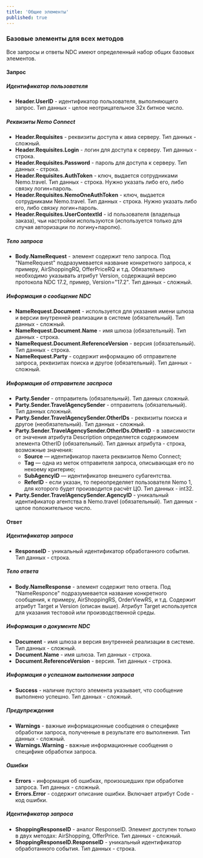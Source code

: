 ```yaml
---
title: 'Общие элементы'
published: true
---
```


### Базовые элементы для всех методов
Все запросы и ответы NDC имеют определенный набор общих базовых элементов.

#### Запрос

##### Идентификатор пользователя
-   **Header.UserID** - идентификатор пользователя, выполняющего запрос. Тип данных - целое неотрицательное 32х битное число.

##### Реквизиты Nemo Connect
-   **Header.Requisites** - реквизиты доступа к авиа серверу. Тип данных - сложный.
-   **Header.Requisites.Login** - логин для доступа к серверу. Тип данных - строка.
-   **Header.Requisites.Password** - пароль для доступа к серверу. Тип данных - строка.
-   **Header.Requisites.AuthToken** - ключ, выдается сотрудниками Nemo.travel. Тип данных - строка. Нужно указать либо его, либо связку логин+пароль.
-   **Header.Requisites.NemoOneAuthToken** - ключ, выдается сотрудниками Nemo.travel. Тип данных - строка. Нужно указать либо его, либо связку логин+пароль.
-   **Header.Requisites.UserContextId** - id пользователя (владельца заказа), чьи настройки используются (используется только для случая авторизации по логину+паролю).

##### Тело запроса 
-	**Body.NameRequest** - элемент содержит тело запроса. Под "NameRequest" подразумевается название конкретного запроса, к примеру, AirShoppingRQ, OfferPriceRQ и т.д. Обязательно необходимо указывать атрибут Version, содержащий версию протокола NDC 17.2, пример, Version="17.2". Тип данных - сложный.

##### Информация о сообщение NDC
-	**NameRequest.Document** - используется для указания имени шлюза и версии внутренней реализации в системе (обязательный). Тип данных - сложный.
-	**NameRequest.Document.Name** - имя шлюза (обязательный). Тип данных - строка.
-	**NameRequest.Document.ReferenceVersion** - версия (обязательный). Тип данных - строка.
-	**NameRequest.Party** - содержит информацию об отправителе запроса, реквизитах поиска и другое (обязательный). Тип данных - сложный.

##### Информация об отправителе заспроса
-	**Party.Sender** - отправитель (обязательный). Тип данных сложный.
-	**Party.Sender.TravelAgencySender** - отправитель (обязательный). Тип данных сложный.
-	**Party.Sender.TravelAgencySender.OtherIDs** - реквизиты поиска и другое (необязательный). Тип данных - сложный.
-	**Party.Sender.TravelAgencySender.OtherIDs.OtherID** - в зависимости от значения атрибута Description определяется содержимоем элемента OtherID (обязательный). Тип данных атрибута - строка, возможные значения:
    -   **Source** — идентификатор пакета реквизитов Nemo Connect;
    -   **Tag** — одна из меток отправителя запроса, описывающая его по некоему критерию;
    -   **SubAgencyID** — идентификатор внешнего субагентства.
    -   **ReferID** - если указан, то переопределяет пользователя Nemo 1, для которого будет производится расчёт ЦО. Тип данных - int32.
-	**Party.Sender.TravelAgencySender.AgencyID** - уникальный идентификатор агентства в Nemo.travel (обязательный). Тип данных - целое положительное число.

#### Ответ

##### Идентификатор запроса
-	**ResponseID** - уникальный идентификатор обработанного события. Тип данных - строка.
	
##### Тело ответа
-	**Body.NameResponse** - элемент содержит тело ответа. Под "NameResponce" подразумевается название конкретного сообщения, к примеру, AirShoppingRS, OrderViewRS, и т.д. Содержит атрибут Target и Version (описан выше). Атрибут Target  используется для указания тестовой или производственной среды.

##### Информация о документе NDC
-	**Document** - имя шлюза и версия внутренней реализации в системе. Тип данных - сложный.
-	**Document.Name** - имя шлюза. Тип данных - строка.
-	**Document.ReferenceVersion** - версия. Тип данных - строка.

##### Информация о успешном выполнении запроса
-	**Success** - наличие пустого элемента указывает, что сообщение выполнено успешно. Тип данных - сложный.

##### Предупреждения
-	**Warnings** - важные информационные сообщения о специфике обработки запроса, полученные в результате его выполнения. Тип данных - сложный. 
-	**Warnings.Warning** - важные информационные сообщения о специфике обработки запроса.

##### Ошибки
-	**Errors** - информация об ошибках, произошедших при обработке запроса. Тип данных - сложный.
-	**Errors.Error** - содержит описание ошибки. Включает атрибут Code - код ошибки.

##### Идентификатор запроса
-	**ShoppingResponseID** - аналог ResponseID. Элемент доступен только в двух методах: AirShopping, OfferPrice. Тип данных - сложный.
-	**ShoppingResponseID.ResponseID**  - уникальный идентификатор обработанного события. Тип данных - строка.
